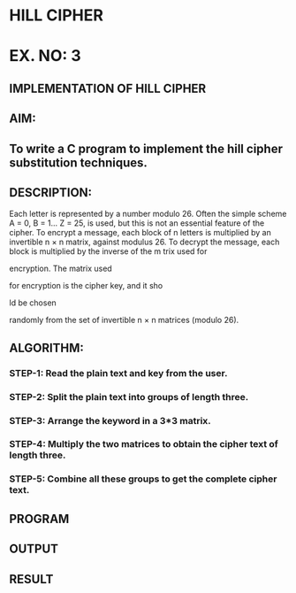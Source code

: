 # HILL CIPHER

# EX. NO: 3 
## IMPLEMENTATION OF HILL CIPHER
## AIM:

   ## To write a C program to implement the hill cipher substitution techniques.

## DESCRIPTION:

Each letter is represented by a number modulo 26. Often the simple scheme A = 0, B
= 1... Z = 25, is used, but this is not an essential feature of the cipher. To encrypt a message, each block of n letters is  multiplied by an invertible n × n matrix, against modulus 26. To
decrypt the message, each block is multiplied by the inverse of the m trix used for
 
encryption. The matrix used
 
for encryption is the cipher key, and it sho
 
ld be chosen
 
randomly from the set of invertible n × n matrices (modulo 26).


## ALGORITHM:

### STEP-1: Read the plain text and key from the user. 
### STEP-2: Split the plain text into groups of length three. 
### STEP-3: Arrange the keyword in a 3*3 matrix.
### STEP-4: Multiply the two matrices to obtain the cipher text of length three.
### STEP-5: Combine all these groups to get the complete cipher text.

## PROGRAM 

## OUTPUT

## RESULT
